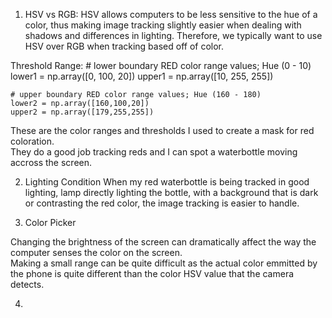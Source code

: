 1) HSV vs RGB:
HSV allows computers to be less sensitive to the hue of a color, 
thus making image tracking slightly easier when dealing with shadows and differences in lighting.
Therefore, we typically want to use HSV over RGB when tracking based off of color.  

Threshold Range:
    # lower boundary RED color range values; Hue (0 - 10)
    lower1 = np.array([0, 100, 20])
    upper1 = np.array([10, 255, 255])
 
    # upper boundary RED color range values; Hue (160 - 180)
    lower2 = np.array([160,100,20])
    upper2 = np.array([179,255,255])

These are the color ranges and thresholds I used to create a mask for red coloration.  
They do a good job tracking reds and I can spot a waterbottle moving accross the screen.  

2) Lighting Condition
When my red waterbottle is being tracked in good lighting, lamp directly lighting the bottle, 
with a background that is dark or contrasting the red color, the image tracking is easier to handle.

3) Color Picker

Changing the brightness of the screen can dramatically affect the way the computer senses the color on the screen.  
Making a small range can be quite difficult as the actual color emmitted by the phone is quite different than the color HSV value that the camera detects. 


4) 

